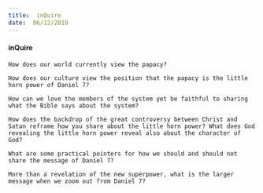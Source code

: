 ```yaml
---
title:  inQuire
date:  06/12/2019
---
```


#### inQuire

`How does our world currently view the papacy?`

`How does our culture view the position that the papacy is the little horn power of Daniel 7?`

`How can we love the members of the system yet be faithful to sharing what the Bible says about the system?`

`How does the backdrop of the great controversy between Christ and Satan reframe how you share about the little horn power? What does God revealing the little horn power reveal also about the character of God?`

`What are some practical pointers for how we should and should not share the message of Daniel 7?`

`More than a revelation of the new superpower, what is the larger message when we zoom out from Daniel 7?`